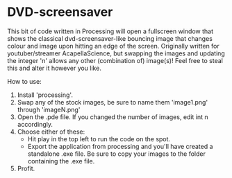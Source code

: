 # DVD-screensaver
This bit of code written in Processing will open a fullscreen window that shows the classical dvd-screensaver-like bouncing image that changes colour and image upon hitting an edge of the screen. Originally written for youtuber/streamer AcapellaScience, but swapping the images and updating the integer 'n' allows any other (combination of) image(s)! Feel free to steal this and alter it however you like.

How to use:
1. Install 'processing'.
2. Swap any of the stock images, be sure to name them 'image1.png' through 'imageN.png'
3. Open the .pde file. If you changed the number of images, edit int n accordingly.
4. Choose either of these:
    - Hit play in the top left to run the code on the spot.
    - Export the application from processing and you'll have created a standalone .exe file. Be sure to copy your images to the folder containing the .exe file.
5. Profit.
